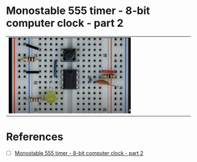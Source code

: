 # Monostable 555 timer - 8-bit computer clock - part 2 

| | |
|-|-|
| <img src=images/BB_Monostable.png width=70% height=70% > </img> |  |


# References

- [ ] [Monostable 555 timer - 8-bit computer clock - part 2](https://youtu.be/81BgFhm2vz8?si=kGDB-hT2LloVY0hr)
